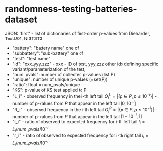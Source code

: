 # randomness-testing-batteries-dataset
JSON: 
'first' - list of dictionaries of first-order p-values from Dieharder, TestU01, NISTSTS 
- "battery": "battery name" one of
- "subbattery": "sub-battery" one of
- "test": "test name"
- "id": "xxx_yyy_zzz" - xxx - ID of test, yyy,zzz other ids defining specific variant/parameterization of the test,  
- "num_pvals": number of collected p-values (list P)
- "unique": number of unique p-values (=set(P))
- "ratio": float = num_pvals/unique 
- "KS": p-value of KS test applied to P
- "L\_i" - observed frequency in the i-th left tail $O^L_i=|\{p \in P, p\leq 10^{-i}\}|$ - number of p-values from $P$ that appear in the left tail $[0, 10^{-i}]$
- "R\_i" - observed frequency in the i-th left tail $O^R_i=|\{p \in P, p\leq 10^{-i}\}|$ - number of p-values from $P$ that appear in the left tail $[1-10^{-i}, 1]$
- "l\_i" - ratio of observed to expected frequency for i-th left tail $l_i=L_i/num\_pvals/10^{-i}$
- "r\_i" - ratio of observed to expected frequency for i-th right tail $l_i=L_i/num\_pvals/10^{-i}$
